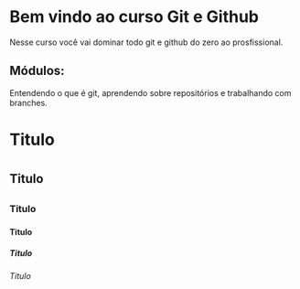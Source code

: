 # Bem vindo ao curso Git e Github
Nesse curso você vai dominar todo git e github do zero ao prosfissional.

## Módulos:
Entendendo o que é git, aprendendo sobre repositórios e trabalhando com branches.

# Titulo <h1>
## Titulo <h2>
### Titulo <h3>
#### Titulo <h4>
##### Titulo <h5>
###### Titulo <h6>